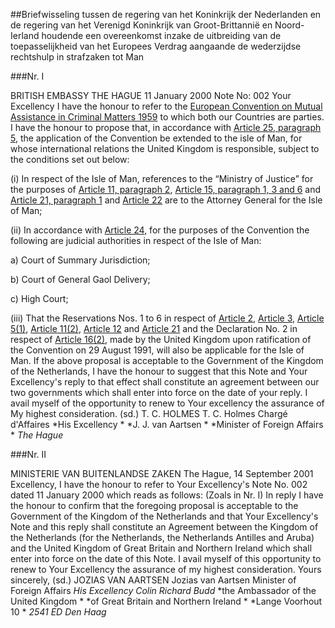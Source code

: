 <meta http-equiv='Content-Type' content='text/html; charset=utf-8' />

##Briefwisseling tussen de regering van het Koninkrijk der Nederlanden en de regering van het Verenigd Koninkrijk van Groot-Brittannië en Noord-Ierland houdende een overeenkomst inzake de uitbreiding van de toepasselijkheid van het Europees Verdrag aangaande de wederzijdse rechtshulp in strafzaken tot Man

###Nr. I 

BRITISH EMBASSY THE HAGUE 11 January 2000  Note No: 002 Your Excellency I have the honour to refer to the [European Convention on Mutual Assistance in Criminal Matters 1959](../../../../../../../../../../../../../../verdrag/european/convention/on/mutual/assistance/in/criminal/matters/BWBV0001009/README.md) to which both our Countries are parties. I have the honour to propose that, in accordance with [Article 25, paragraph 5](../../../../../../../../../../../../../../verdrag/european/convention/on/mutual/assistance/in/criminal/matters/BWBV0001009/README.md), the application of the Convention be extended to the isle of Man, for whose international relations the United Kingdom is responsible, subject to the conditions set out below: 

(i) In respect of the Isle of Man, references to the “Ministry of Justice” for the purposes of [Article 11, paragraph 2](../../../../../../../../../../../../../../verdrag/european/convention/on/mutual/assistance/in/criminal/matters/BWBV0001009/README.md), [Article 15, paragraph 1, 3 and 6](../../../../../../../../../../../../../../verdrag/european/convention/on/mutual/assistance/in/criminal/matters/BWBV0001009/README.md) and [Article 21, paragraph 1](../../../../../../../../../../../../../../verdrag/european/convention/on/mutual/assistance/in/criminal/matters/BWBV0001009/README.md) and [Article 22](../../../../../../../../../../../../../../verdrag/european/convention/on/mutual/assistance/in/criminal/matters/BWBV0001009/README.md) are to the Attorney General for the Isle of Man;  

(ii) In accordance with [Article 24](../../../../../../../../../../../../../../verdrag/european/convention/on/mutual/assistance/in/criminal/matters/BWBV0001009/README.md), for the purposes of the Convention the following are judicial authorities in respect of the Isle of Man:   

a) Court of Summary Jurisdiction;  

b) Court of General Gaol Delivery;  

c) High Court;   

(iii) That the Reservations Nos. 1 to 6 in respect of [Article 2](../../../../../../../../../../../../../../verdrag/european/convention/on/mutual/assistance/in/criminal/matters/BWBV0001009/README.md), [Article 3](../../../../../../../../../../../../../../verdrag/european/convention/on/mutual/assistance/in/criminal/matters/BWBV0001009/README.md), [Article 5(1)](../../../../../../../../../../../../../../verdrag/european/convention/on/mutual/assistance/in/criminal/matters/BWBV0001009/README.md), [Article 11(2)](../../../../../../../../../../../../../../verdrag/european/convention/on/mutual/assistance/in/criminal/matters/BWBV0001009/README.md), [Article 12](../../../../../../../../../../../../../../verdrag/european/convention/on/mutual/assistance/in/criminal/matters/BWBV0001009/README.md) and [Article 21](../../../../../../../../../../../../../../verdrag/european/convention/on/mutual/assistance/in/criminal/matters/BWBV0001009/README.md) and the Declaration No. 2 in respect of [Article 16(2)](../../../../../../../../../../../../../../verdrag/european/convention/on/mutual/assistance/in/criminal/matters/BWBV0001009/README.md), made by the United Kingdom upon ratification of the Convention on 29 August 1991, will also be applicable for the Isle of Man.   If the above proposal is acceptable to the Government of the Kingdom of the Netherlands, I have the honour to suggest that this Note and Your Excellency's reply to that effect shall constitute an agreement between our two governments which shall enter into force on the date of your reply. I avail myself of the opportunity to renew to Your excellency the assurance of My highest consideration. (sd.) T. C. HOLMES T. C. Holmes Chargé d'Affaires  *His Excellency *   *J. J. van Aartsen *   *Minister of Foreign Affairs *   *The Hague*  

###Nr. II 

MINISTERIE VAN BUITENLANDSE ZAKEN The Hague, 14 September 2001  Excellency, I have the honour to refer to Your Excellency's Note No. 002 dated 11 January 2000 which reads as follows: (Zoals in Nr. I) In reply I have the honour to confirm that the foregoing proposal is acceptable to the Government of the Kingdom of the Netherlands and that Your Excellency's Note and this reply shall constitute an Agreement between the Kingdom of the Netherlands (for the Netherlands, the Netherlands Antilles and Aruba) and the United Kingdom of Great Britain and Northern Ireland which shall enter into force on the date of this Note. I avail myself of this opportunity to renew to Your Excellency the assurance of my highest consideration. Yours sincerely, (sd.) JOZIAS VAN AARTSEN Jozias van Aartsen Minister of Foreign Affairs  *His Excellency Colin Richard Budd*   *the Ambassador of the United Kingdom *   *of Great Britain and Northern Ireland *   *Lange Voorhout 10 *   *2541 ED Den Haag* 

